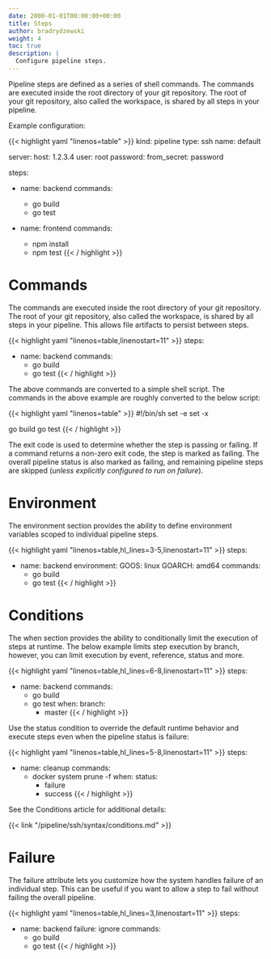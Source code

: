 ```yaml
---
date: 2000-01-01T00:00:00+00:00
title: Steps
author: bradrydzewski
weight: 4
toc: true
description: |
  Configure pipeline steps.
---
```


Pipeline steps are defined as a series of shell commands. The commands are executed inside the root directory of your git repository. The root of your git repository, also called the workspace, is shared by all steps in your pipeline.

Example configuration:

{{< highlight yaml "linenos=table" >}}
kind: pipeline
type: ssh
name: default

server:
  host: 1.2.3.4
  user: root
  password:
    from_secret: password

steps:
- name: backend
  commands:
  - go build
  - go test

- name: frontend
  commands:
  - npm install
  - npm test
{{< / highlight >}}

# Commands

The commands are executed inside the root directory of your git repository. The root of your git repository, also called the workspace, is shared by all steps in your pipeline. This allows file artifacts to persist between steps.

{{< highlight yaml "linenos=table,linenostart=11" >}}
steps:
- name: backend
  commands:
  - go build
  - go test
{{< / highlight >}}

The above commands are converted to a simple shell script. The commands in the above example are roughly converted to the below script:

{{< highlight yaml "linenos=table" >}}
#!/bin/sh
set -e
set -x

go build
go test
{{< / highlight >}}

The exit code is used to determine whether the step is passing or failing. If a command returns a non-zero exit code, the step is marked as failing. The overall pipeline status is also marked as failing, and remaining pipeline steps are skipped (_unless explicitly configured to run on failure_).

# Environment

The environment section provides the ability to define environment variables scoped to individual pipeline steps.

{{< highlight yaml "linenos=table,hl_lines=3-5,linenostart=11" >}}
steps:
- name: backend
  environment:
    GOOS: linux
    GOARCH: amd64
  commands:
  - go build
  - go test
{{< / highlight >}}

<!--
TODO
See the Environment article for additional details:

-->

# Conditions

The when section provides the ability to conditionally limit the execution of steps at runtime. The below example limits step execution by branch, however, you can limit execution by event, reference, status and more.

{{< highlight yaml "linenos=table,hl_lines=6-8,linenostart=11" >}}
steps:
- name: backend
  commands:
  - go build
  - go test
  when:
    branch:
    - master
{{< / highlight >}}

Use the status condition to override the default runtime behavior and execute steps even when the pipeline status is failure:

{{< highlight yaml "linenos=table,hl_lines=5-8,linenostart=11" >}}
steps:
- name: cleanup
  commands:
  - docker system prune -f
  when:
    status:
    - failure
    - success
{{< / highlight >}}

See the Conditions article for additional details:

{{< link "/pipeline/ssh/syntax/conditions.md" >}}

# Failure

The failure attribute lets you customize how the system handles failure of an individual step. This can be useful if you want to allow a step to fail without failing the overall pipeline.

{{< highlight yaml "linenos=table,hl_lines=3,linenostart=11" >}}
steps:
- name: backend
  failure: ignore
  commands:
  - go build
  - go test
{{< / highlight >}}
